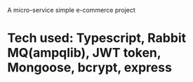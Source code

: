 A micro-service simple e-commerce project 

# Tech used: Typescript, Rabbit MQ(ampqlib), JWT token, Mongoose, bcrypt, express
